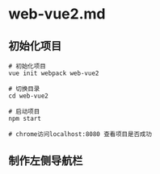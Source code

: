 # web-vue2.md

## 初始化项目

```
# 初始化项目
vue init webpack web-vue2

# 切换目录
cd web-vue2

# 启动项目
npm start

# chrome访问localhost:8080 查看项目是否成功
```

## 制作左侧导航栏



